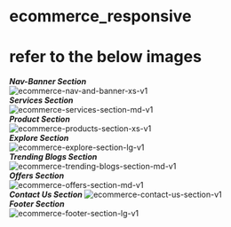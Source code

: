 # ecommerce_responsive

# refer to the below images

**_Nav-Banner Section_**<br/>
![ecommerce-nav-and-banner-xs-v1](https://github.com/user-attachments/assets/6f04cd2c-51f0-4c54-b075-9c336fb0f1c6)<br/>
**_Services Section_**<br/>
![ecommerce-services-section-md-v1](https://github.com/user-attachments/assets/e2e62f76-5101-4fda-8f4f-3dda9d0fe52d)<br/>
**_Product Section_**<br/>
![ecommerce-products-section-xs-v1](https://github.com/user-attachments/assets/7a466990-209c-47cf-971e-b8e8c2348333)<br/>
**_Explore Section_**<br/>
![ecommerce-explore-section-lg-v1](https://github.com/user-attachments/assets/0755a9e0-a0b5-4e6e-9000-381d47f6db8e)<br/>
**_Trending Blogs Section_**<br/>
![ecommerce-trending-blogs-section-md-v1](https://github.com/user-attachments/assets/5e2c050f-6a4d-4da4-a1c1-85cf4d267efa)<br/>
**_Offers Section_**<br/>
![ecommerce-offers-section-md-v1](https://github.com/user-attachments/assets/90894f6c-7a5a-406c-8799-c87b8892e137)<br/>
**_Contact Us Section_**
![ecommerce-contact-us-section-v1](https://github.com/user-attachments/assets/a9f2d83c-8c93-4d85-8a41-20b000ce5a47)<br/>
**_Footer Section_**<br/>
![ecommerce-footer-section-lg-v1](https://github.com/user-attachments/assets/0140d01e-2f4f-4462-be88-88453e04b998)






